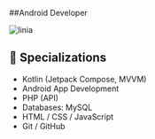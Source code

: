 
##Android Developer

![linia](https://www.gify.net/data/media/562/linia-ruchomy-obrazek-0184.gif)

## 📱 Specializations
- Kotlin (Jetpack Compose, MVVM)
- Android App Development
- PHP (API)
- Databases: MySQL
- HTML / CSS / JavaScript
- Git / GitHub




